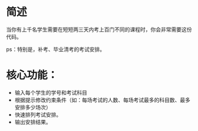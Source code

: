 # 简述
当你有上千名学生需要在短短两三天内考上百门不同的课程时，你会非常需要这份代码。

ps：特别是，补考、毕业清考的考试安排。

# 核心功能：
* 输入每个学生的学号和考试科目
* 根据提示修改约束条件（如：每场考试的人数、每场考试最多的科目数、最多安排多少场次）
* 快速排列考试安排。
* 输出安排结果。
